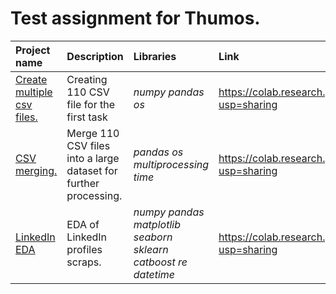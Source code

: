 # Test assignment for Thumos.

| Project name | Description | Libraries | Link |
| :---------------------- | :---------------------- | :---------------------- | :---------------------- |
| [Create multiple csv files.](create_csv_files.ipynb) | Creating 110 CSV file for the first task | *numpy* *pandas* *os* | https://colab.research.google.com/drive/1WBj8u02L23_KqfI-9gzW5yqAK5m9fUZa?usp=sharing |
| [CSV merging.](multiple_csv_files_concat.ipynb) | Merge 110 CSV files into a large dataset for further processing. | *pandas* *os* *multiprocessing* *time* | https://colab.research.google.com/drive/14uNVRZ1MYsARYif7ZQxqdM747AB55d1W?usp=sharing |
| [LinkedIn EDA](eda_thumos.ipynb) | EDA of LinkedIn profiles scraps. | *numpy* *pandas* *matplotlib* *seaborn* *sklearn* *catboost* *re* *datetime*| https://colab.research.google.com/drive/1PxmoLW_XA_W3AaNwwD8bgbd8i27QmC_8?usp=sharing |
